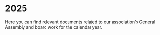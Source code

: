 # 2025

Here you can find relevant documents related to our association's General Assembly and board work for the calendar year.

